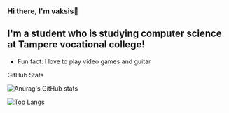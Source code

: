 ### Hi there, I'm vaksis👋


## I'm a student who is studying computer science at Tampere vocational college!

- Fun fact: I love to play video games and guitar

<summary>GitHub Stats</summary>

![Anurag's GitHub stats](https://github-readme-stats.vercel.app/api?username=vaksis&show_icons=true&theme=tokyonight)

[![Top Langs](https://github-readme-stats.vercel.app/api/top-langs/?username=vaksis&layout=compact)](https://github.com/anuraghazra/github-readme-stats)

















